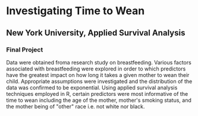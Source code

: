 # Investigating Time to Wean
## New York University, Applied Survival Analysis
### Final Project

Data were obtained froma research study on breastfeeding. Various factors associated with breastfeeding were explored in order to which predictors have the greatest impact on how long it takes a given mother to wean their child. Appropriate assumptions were investigated and the distribution of the data was confirmed to be exponential. Using applied survival analysis techniques employed in R, certain predictors  were most informative of the time to wean including the age of the mother, mother's smoking status, and the mother being of "other" race i.e. not white nor black. 
